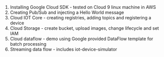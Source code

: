 1. Installing Google Cloud SDK - tested on Cloud 9 linux machine in AWS 
2. Creating Pub/Sub and injecting a Hello World message
3. Cloud IOT Core - creating registries, adding topics and registering a device 
4. Cloud Storage - create bucket, upload images, change lifecycle and set IAM 
5. Cloud dataflow - demo using Google provided DataFlow template for batch processing 
6. Streaming data flow - includes iot-device-simulator 